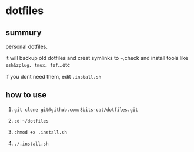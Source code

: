 # dotfiles
## summury
personal dotfiles.

it will backup old dotfiles and creat symlinks to `~`,check and install tools like `zsh&zplug`、`tmux`、`fzf`...etc 

if you dont need them, edit `.install.sh`
## how to use 
1. `git clone git@github.com:8bits-cat/dotfiles.git `

2. `cd ~/dotfiles`

3. `chmod +x .install.sh`

4. `./.install.sh`
